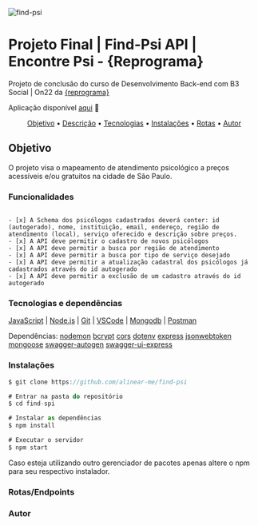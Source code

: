 ![find-psi](https://as1.ftcdn.net/v2/jpg/04/22/79/26/1000_F_422792693_9Y0ItAA1HJPS4WBW9oExd1g6bsFKDGhC.jpg "imagem disponível em freepik")

# Projeto Final | Find-Psi API | Encontre Psi - {Reprograma}  
Projeto de conclusão do curso de Desenvolvimento Back-end com B3 Social | On22 da [{reprograma}](https://reprograma.com.br/)

Aplicação disponível [aqui](https://find-psi.onrender.com/find-psi-documentacao/) 💜

 <p align="center">
 <a href="#objetivo">Objetivo</a> •
 <a href="#decreption">Descrição</a> • 
 <a href="#tecnologias">Tecnologias</a> • 
 <a href="#instalacoes">Instalações</a> • 
 <a href="#routes">Rotas</a> •
 <a href="#autor">Autor</a>
</p>

## Objetivo
O projeto visa o mapeamento de atendimento psicológico a preços acessíveis e/ou gratuitos na cidade de São Paulo.

### Funcionalidades

```[tasklist]

- [x] A Schema dos psicólogos cadastrados deverá conter: id (autogerado), nome, instituição, email, endereço, região de atendimento (local), serviço oferecido e descrição sobre preços. 
- [x] A API deve permitir o cadastro de novos psicólogos
- [x] A API deve permitir a busca por região de atendimento
- [x] A API deve permitir a busca por tipo de serviço desejado
- [x] A API deve permitir a atualização cadastral dos psicólogos já cadastrados através do id autogerado
- [x] A API deve permitir a exclusão de um cadastro através do id autogerado
```

### Tecnologias e dependências

[JavaScript](https://www.javascript.com/) |
[Node.js](https://nodejs.org/en) |
[Git](https://git-scm.com/) |
[VSCode](https://code.visualstudio.com/) |
[Mongodb](https://www.mongodb.com/pt-br) |
[Postman](https://documenter.getpostman.com/view/16821311/UVRAHSEo)


Dependências:
[nodemon](https://www.npmjs.com/package/nodemon)
[bcrypt](https://www.npmjs.com/package/bcrypt)
[cors](https://www.npmjs.com/package/cors)
[dotenv](https://www.npmjs.com/package/dotenv)
[express](https://www.npmjs.com/package/express)
[jsonwebtoken](https://www.npmjs.com/package/jsonwebtoken)
[mongoose](https://www.npmjs.com/package/mongoose)
[swagger-autogen](https://www.npmjs.com/package/swagger-autogen)
[swagger-ui-express](https://www.npmjs.com/package/swagger-ui-express)

### Instalações

```javascript
$ git clone https://github.com/alinear-me/find-psi

# Entrar na pasta do repositório
$ cd find-spi

# Instalar as dependências
$ npm install

# Executar o servidor
$ npm start
```
Caso esteja utilizando outro gerenciador de pacotes apenas altere o npm para seu respectivo instalador.

### Rotas/Endpoints

### Autor